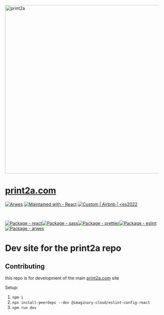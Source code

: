 <img width="550" src="https://raw.githubusercontent.com/MSFTserver/print2a.com/main/src/images/NotFound.gif" alt="print2a">

# [print2a.com](https://print2a.com)

<a href="https://www.npmjs.com/package/arwes"><img src="https://img.shields.io/static/v1?label=Powered+by&message=Arwes&color=lightblue&logo=Circle&logoColor=blue" alt="Arwes"></a>
<a href="https://www.npmjs.com/package/react"><img src="https://img.shields.io/static/v1?label=Maintained+with&message=React&color=2ea44f&logo=React" alt="Maintained with - React"></a>
<a href="https://github.com/imaginary-cloud/eslint-config-react"><img src="https://img.shields.io/static/v1?label=Code+Style&message=Custom+%7C+Airbnb+%7C+%3Ces2022&color=red" alt="Custom | Airbnb | &lt;es2022"></a>

<br>

<a href="https://www.npmjs.com/package/react"><img src="https://img.shields.io/github/package-json/dependency-version/MSFTserver/print2a.com-dev/react?color=blue" alt="Package - react"></a><a href="https://www.npmjs.com/package/sass"><img src="https://img.shields.io/github/package-json/dependency-version/MSFTserver/print2a.com-dev/sass?color=blue" alt="Package - sass"></a><a href="https://www.npmjs.com/package/prettier"><img src="https://img.shields.io/github/package-json/dependency-version/MSFTserver/print2a.com-dev/dev/prettier?color=blue" alt="Package - prettier"></a><a href="https://www.npmjs.com/package/eslint"><img src="https://img.shields.io/github/package-json/dependency-version/MSFTserver/print2a.com-dev/dev/eslint?color=blue" alt="Package - eslint"></a><a href="https://www.npmjs.com/package/arwes"><img src="https://img.shields.io/github/package-json/dependency-version/MSFTserver/print2a.com-dev/arwes?color=blue" alt="Package - arwes"></a>

# Dev site for the print2a repo

## Contributing

this repo is for development of the main [print2a.com](https://github.com/MSFTserver/print2a.com) site

Setup:

1. `npm i`
2. `npx install-peerdeps --dev @imaginary-cloud/eslint-config-react`
3. `npm run dev`
